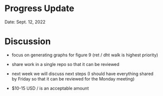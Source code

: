 # Progress Update

Date: Sept. 12, 2022

# Discussion

* focus on generating graphs for figure 9 (ret / dht walk is highest priority)

* share work in a single repo so that it can be reviewed

* next week we will discuss next steps (I should have everything shared by Friday so that it can be reviewed for the Monday meeting)

* $10-15 USD / is an acceptable amount
